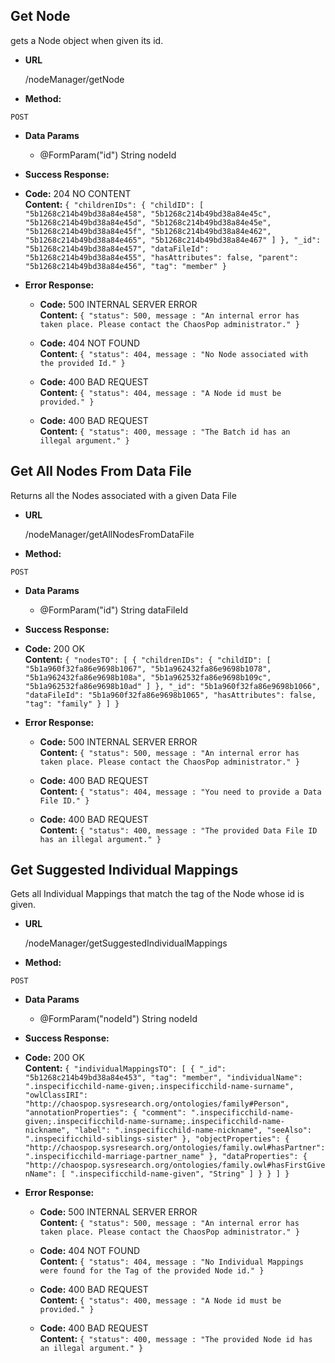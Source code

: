 **Get Node**
----
gets a Node object when given its id.

* **URL**

  /nodeManager/getNode

* **Method:**
  
 `POST`

* **Data Params**

  * @FormParam("id") String nodeId

* **Success Response:**
  
 * **Code:** 204 NO CONTENT <br />
    **Content:** `{
    "childrenIDs": {
        "childID": [
            "5b1268c214b49bd38a84e458",
            "5b1268c214b49bd38a84e45c",
            "5b1268c214b49bd38a84e45d",
            "5b1268c214b49bd38a84e45e",
            "5b1268c214b49bd38a84e45f",
            "5b1268c214b49bd38a84e462",
            "5b1268c214b49bd38a84e465",
            "5b1268c214b49bd38a84e467"
        ]
    },
    "_id": "5b1268c214b49bd38a84e457",
    "dataFileId": "5b1268c214b49bd38a84e455",
    "hasAttributes": false,
    "parent": "5b1268c214b49bd38a84e456",
    "tag": "member"
}`
 
* **Error Response:**

  * **Code:** 500 INTERNAL SERVER ERROR<br />
    **Content:** `{ "status": 500, message : "An internal error has taken place. Please contact the ChaosPop administrator." }`

  * **Code:** 404 NOT FOUND<br />
    **Content:** `{ "status": 404, message : "No Node associated with the provided Id." }`
    
  * **Code:** 400 BAD REQUEST<br />
    **Content:** `{ "status": 404, message : "A Node id must be provided." }`
   
  * **Code:** 400 BAD REQUEST<br />
    **Content:** `{ "status": 400, message : "The Batch id has an illegal argument." }`
    
**Get All Nodes From Data File**
----
Returns all the Nodes associated with a given Data File

* **URL**

  /nodeManager/getAllNodesFromDataFile

* **Method:**
  
 `POST`

* **Data Params**

  * @FormParam("id") String dataFileId

* **Success Response:**
  
 * **Code:** 200 OK<br />
    **Content:** `{
    "nodesTO": [
        {
            "childrenIDs": {
                "childID": [
                    "5b1a960f32fa86e9698b1067",
                    "5b1a962432fa86e9698b1078",
                    "5b1a962432fa86e9698b108a",
                    "5b1a962532fa86e9698b109c",
                    "5b1a962532fa86e9698b10ad"
                ]
            },
            "_id": "5b1a960f32fa86e9698b1066",
            "dataFileId": "5b1a960f32fa86e9698b1065",
            "hasAttributes": false,
            "tag": "family"
        }
    ]
}`
 
* **Error Response:**

  * **Code:** 500 INTERNAL SERVER ERROR<br />
    **Content:** `{ "status": 500, message : "An internal error has taken place. Please contact the ChaosPop administrator." }`
    
  * **Code:** 400 BAD REQUEST<br />
    **Content:** `{ "status": 404, message : "You need to provide a Data File ID." }`
   
  * **Code:** 400 BAD REQUEST<br />
    **Content:** `{ "status": 400, message : "The provided Data File ID has an illegal argument." }`
    
**Get Suggested Individual Mappings**
----
Gets all Individual Mappings that match the tag of the Node whose id is given.

* **URL**

  /nodeManager/getSuggestedIndividualMappings

* **Method:**
  
 `POST`

* **Data Params**

  * @FormParam("nodeId") String nodeId

* **Success Response:**
  
 * **Code:** 200 OK <br />
    **Content:** `{
    "individualMappingsTO": [
        {
            "_id": "5b1268c214b49bd38a84e453",
            "tag": "member",
            "individualName": ".inspecificchild-name-given;.inspecificchild-name-surname",
            "owlClassIRI": "http://chaospop.sysresearch.org/ontologies/family#Person",
            "annotationProperties": {
                "comment": ".inspecificchild-name-given;.inspecificchild-name-surname;.inspecificchild-name-nickname",
                "label": ".inspecificchild-name-nickname",
                "seeAlso": ".inspecificchild-siblings-sister"
            },
            "objectProperties": {
                "http://chaospop.sysresearch.org/ontologies/family.owl#hasPartner": ".inspecificchild-marriage-partner_name"
            },
            "dataProperties": {
                "http://chaospop.sysresearch.org/ontologies/family.owl#hasFirstGivenName": [
                    ".inspecificchild-name-given",
                    "String"
                ]
            }
        }
    ]
}`
 
* **Error Response:**

  * **Code:** 500 INTERNAL SERVER ERROR<br />
    **Content:** `{ "status": 500, message : "An internal error has taken place. Please contact the ChaosPop administrator." }`

  * **Code:** 404 NOT FOUND<br />
    **Content:** `{ "status": 404, message : "No Individual Mappings were found for the Tag of the provided Node id." }`
    
  * **Code:** 400 BAD REQUEST<br />
    **Content:** `{ "status": 400, message : "A Node id must be provided." }`
  
  * **Code:** 400 BAD REQUEST<br />
    **Content:** `{ "status": 400, message : "The provided Node id has an illegal argument." }`
